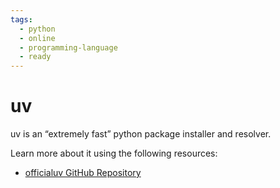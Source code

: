 ```yaml
---
tags:
  - python
  - online
  - programming-language
  - ready
---
```


# uv

uv is an “extremely fast” python package installer and resolver.

Learn more about it using the following resources:

- [officialuv GitHub Repository](https://github.com/astral-sh/uv)
